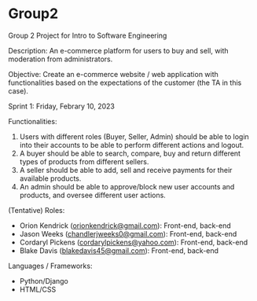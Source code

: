 # Group2
Group 2 Project for Intro to Software Engineering

Description: An e-commerce platform for users to buy and sell, with moderation from administrators. 

Objective: Create an e-commerce website / web application with functionalities based on the expectations of the customer (the TA in this case).

Sprint 1: Friday, Febrary 10, 2023

Functionalities:
1. Users with different roles  (Buyer, Seller, Admin) should be able to login into their accounts to be able to perform different actions and logout. 
2. A buyer should be able to search, compare, buy and return different types of products from different sellers. 
3. A seller should be able to add, sell and receive payments for their available products. 
4. An  admin  should  be  able  to  approve/block  new  user  accounts and  products,  and oversee different user actions. 

(Tentative)
Roles:
- Orion Kendrick (orionkendrick@gmail.com): Front-end, back-end
- Jason Weeks (chandlerjweeks0@gmail.com): Front-end, back-end
- Cordaryl Pickens (cordarylpickens@yahoo.com): Front-end, back-end
- Blake Davis (blakedavis45@gmail.com): Front-end, back-end

Languages / Frameworks:
- Python/Django
- HTML/CSS
